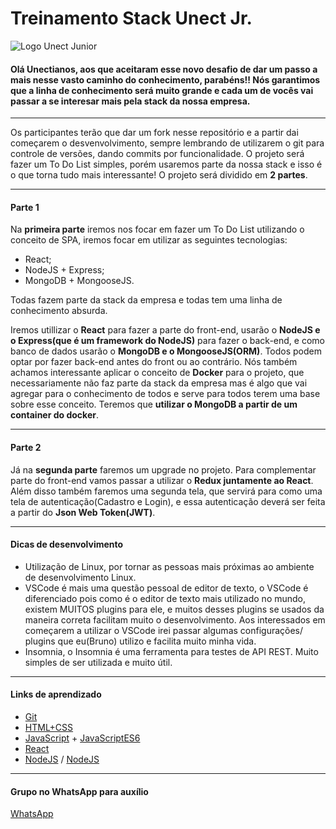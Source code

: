 # Treinamento Stack Unect Jr.
![Logo Unect Junior](https://i.imgur.com/ic3PKG9.png)
#### Olá Unectianos, aos que aceitaram esse novo desafio de dar um passo a mais nesse vasto caminho do conhecimento, parabéns!! Nós garantimos que a linha de conhecimento será muito grande e cada um de vocês vai passar a se interesar mais pela stack da nossa empresa.
---
Os participantes terão que dar um fork nesse repositório e a partir dai começarem o desvenvolvimento, sempre lembrando de utilizarem o git para controle de versões, dando commits por funcionalidade.
O projeto será fazer um To Do List simples, porém usaremos parte da nossa stack e isso é o que torna tudo mais interessante! O projeto será dividido em **2 partes**.

--- 
#### Parte 1
Na **primeira parte** iremos nos focar em fazer um To Do List utilizando o conceito de SPA, iremos focar em utilizar as seguintes tecnologias:
- React;
- NodeJS + Express;
- MongoDB + MongooseJS.

Todas fazem parte da stack da empresa e todas tem uma linha de conhecimento absurda.

Iremos utillizar o **React** para fazer a parte do front-end, usarão o **NodeJS e o Express(que é um framework do NodeJS)** para fazer o back-end, e como banco de dados usarão o **MongoDB e o MongooseJS(ORM)**. 
Todos podem optar por fazer back-end antes do front ou ao contrário.
Nós também achamos interessante aplicar o conceito de **Docker** para o projeto, que necessariamente não faz parte da stack da empresa mas é algo que vai agregar para o conhecimento de todos e serve para todos terem uma base sobre esse conceito. Teremos que **utilizar o MongoDB a partir de um container do docker**.

---

#### Parte 2
Já na **segunda parte** faremos um upgrade no projeto. Para complementar parte do front-end vamos passar a utilizar o **Redux juntamente ao React**.
Além disso também faremos uma segunda tela, que servirá para como uma tela de autenticação(Cadastro e Login), e essa autenticação deverá ser feita a partir do **Json Web Token(JWT)**.

---

#### Dicas de desenvolvimento
- Utilização de Linux, por tornar as pessoas mais próximas ao ambiente de desenvolvimento Linux.
- VSCode é mais uma questão pessoal de editor de texto, o VSCode é diferenciado pois como é o editor de texto mais utilizado no mundo, existem MUITOS plugins para ele, e muitos desses plugins se usados da maneira correta facilitam muito o desenvolvimento. Aos interessados em começarem a utilizar o VSCode irei passar algumas configurações/ plugins que eu(Bruno) utilizo e facilita muito minha vida. 
- Insomnia, o Insomnia é uma ferramenta para testes de API REST. Muito simples de ser utilizada e muito útil.

---

#### Links de aprendizado

- [Git](https://www.udacity.com/course/how-to-use-git-and-github--ud775)
- [HTML+CSS](https://www.origamid.com/curso/web-design-completo/)
- [JavaScript](https://rocketseat.com.br/starter/curso-gratuito-javascript) + [JavaScriptES6](https://rocketseat.com.br/starter/curso-gratuito-javascript-es6)
- [React](https://www.youtube.com/playlist?list=PL4cUxeGkcC9ij8CfkAY2RAGb-tmkNwQHG)
- [NodeJS](https://rocketseat.com.br/starter/curso-gratuito-nodejs) / [NodeJS](https://www.youtube.com/watch?v=w-7RQ46RgxU&list=PL4cUxeGkcC9gcy9lrvMJ75z9maRw4byYp)

---

#### Grupo no WhatsApp para auxílio

[WhatsApp](https://chat.whatsapp.com/KvMynXwOjSj2n7CYTysegq)
